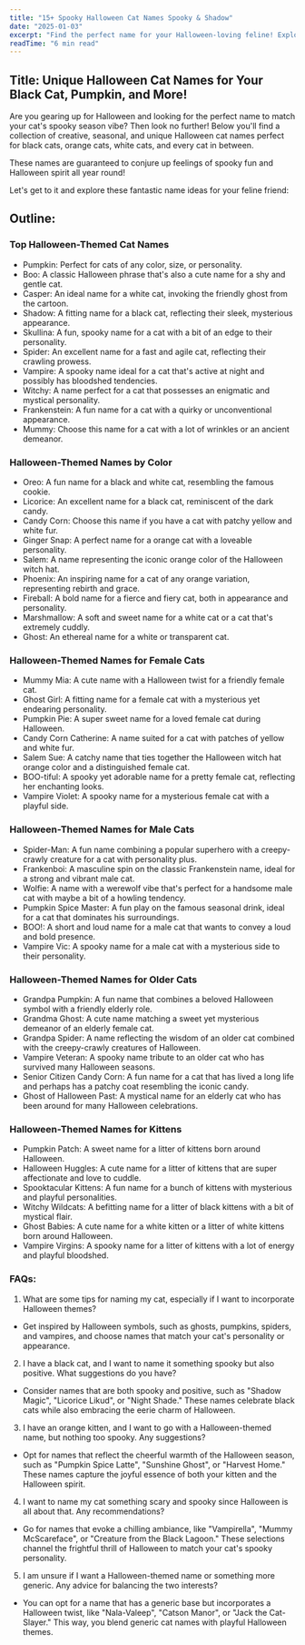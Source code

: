```yaml
---
title: "15+ Spooky Halloween Cat Names Spooky & Shadow"
date: "2025-01-03"
excerpt: "Find the perfect name for your Halloween-loving feline! Explore our list of 15+ spooky and unique Halloween cat names, inspired by all things spooky."
readTime: "6 min read"
---
```


## Title: Unique Halloween Cat Names for Your Black Cat, Pumpkin, and More!

Are you gearing up for Halloween and looking for the perfect name to match your cat's spooky season vibe? Then look no further! Below you'll find a collection of creative, seasonal, and unique Halloween cat names perfect for black cats, orange cats, white cats, and every cat in between.

These names are guaranteed to conjure up feelings of spooky fun and Halloween spirit all year round!

Let's get to it and explore these fantastic name ideas for your feline friend:

## Outline:

### Top Halloween-Themed Cat Names

- Pumpkin: Perfect for cats of any color, size, or personality.
- Boo: A classic Halloween phrase that's also a cute name for a shy and gentle cat.
- Casper: An ideal name for a white cat, invoking the friendly ghost from the cartoon.
- Shadow: A fitting name for a black cat, reflecting their sleek, mysterious appearance.
- Skullina: A fun, spooky name for a cat with a bit of an edge to their personality.
- Spider: An excellent name for a fast and agile cat, reflecting their crawling prowess.
- Vampire: A spooky name ideal for a cat that's active at night and possibly has bloodshed tendencies.
- Witchy: A name perfect for a cat that possesses an enigmatic and mystical personality.
- Frankenstein: A fun name for a cat with a quirky or unconventional appearance.
- Mummy: Choose this name for a cat with a lot of wrinkles or an ancient demeanor.

### Halloween-Themed Names by Color

- Oreo: A fun name for a black and white cat, resembling the famous cookie.
- Licorice: An excellent name for a black cat, reminiscent of the dark candy.
- Candy Corn: Choose this name if you have a cat with patchy yellow and white fur.
- Ginger Snap: A perfect name for a orange cat with a loveable personality.
- Salem: A name representing the iconic orange color of the Halloween witch hat.
- Phoenix: An inspiring name for a cat of any orange variation, representing rebirth and grace.
- Fireball: A bold name for a fierce and fiery cat, both in appearance and personality.
- Marshmallow: A soft and sweet name for a white cat or a cat that's extremely cuddly.
- Ghost: An ethereal name for a white or transparent cat.

### Halloween-Themed Names for Female Cats

- Mummy Mia: A cute name with a Halloween twist for a friendly female cat.
- Ghost Girl: A fitting name for a female cat with a mysterious yet endearing personality.
- Pumpkin Pie: A super sweet name for a loved female cat during Halloween.
- Candy Corn Catherine: A name suited for a cat with patches of yellow and white fur.
- Salem Sue: A catchy name that ties together the Halloween witch hat orange color and a distinguished female cat.
- BOO-tiful: A spooky yet adorable name for a pretty female cat, reflecting her enchanting looks.
- Vampire Violet: A spooky name for a mysterious female cat with a playful side.

### Halloween-Themed Names for Male Cats

- Spider-Man: A fun name combining a popular superhero with a creepy-crawly creature for a cat with personality plus.
- Frankenboi: A masculine spin on the classic Frankenstein name, ideal for a strong and vibrant male cat.
- Wolfie: A name with a werewolf vibe that's perfect for a handsome male cat with maybe a bit of a howling tendency.
- Pumpkin Spice Master: A fun play on the famous seasonal drink, ideal for a cat that dominates his surroundings.
- BOO!: A short and loud name for a male cat that wants to convey a loud and bold presence.
- Vampire Vic: A spooky name for a male cat with a mysterious side to their personality.

### Halloween-Themed Names for Older Cats

- Grandpa Pumpkin: A fun name that combines a beloved Halloween symbol with a friendly elderly role.
- Grandma Ghost: A cute name matching a sweet yet mysterious demeanor of an elderly female cat.
- Grandpa Spider: A name reflecting the wisdom of an older cat combined with the creepy-crawly creatures of Halloween.
- Vampire Veteran: A spooky name tribute to an older cat who has survived many Halloween seasons.
- Senior Citizen Candy Corn: A fun name for a cat that has lived a long life and perhaps has a patchy coat resembling the iconic candy.
- Ghost of Halloween Past: A mystical name for an elderly cat who has been around for many Halloween celebrations.

### Halloween-Themed Names for Kittens

- Pumpkin Patch: A sweet name for a litter of kittens born around Halloween.
- Halloween Huggles: A cute name for a litter of kittens that are super affectionate and love to cuddle.
- Spooktacular Kittens: A fun name for a bunch of kittens with mysterious and playful personalities.
- Witchy Wildcats: A befitting name for a litter of black kittens with a bit of mystical flair.
- Ghost Babies: A cute name for a white kitten or a litter of white kittens born around Halloween.
- Vampire Virgins: A spooky name for a litter of kittens with a lot of energy and playful bloodshed.

### FAQs:

1. What are some tips for naming my cat, especially if I want to incorporate Halloween themes?

- Get inspired by Halloween symbols, such as ghosts, pumpkins, spiders, and vampires, and choose names that match your cat's personality or appearance.

2. I have a black cat, and I want to name it something spooky but also positive. What suggestions do you have?

- Consider names that are both spooky and positive, such as "Shadow Magic", "Licorice Likud", or "Night Shade." These names celebrate black cats while also embracing the eerie charm of Halloween.

3. I have an orange kitten, and I want to go with a Halloween-themed name, but nothing too spooky. Any suggestions?

- Opt for names that reflect the cheerful warmth of the Halloween season, such as "Pumpkin Spice Latte", "Sunshine Ghost", or "Harvest Home." These names capture the joyful essence of both your kitten and the Halloween spirit.

4. I want to name my cat something scary and spooky since Halloween is all about that. Any recommendations?

- Go for names that evoke a chilling ambiance, like "Vampirella", "Mummy McScareface", or "Creature from the Black Lagoon." These selections channel the frightful thrill of Halloween to match your cat's spooky personality.

5. I am unsure if I want a Halloween-themed name or something more generic. Any advice for balancing the two interests?

- You can opt for a name that has a generic base but incorporates a Halloween twist, like "Nala-Valeep", "Catson Manor", or "Jack the Cat-Slayer." This way, you blend generic cat names with playful Halloween themes.